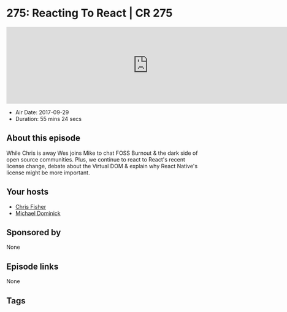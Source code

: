 # 275: Reacting To React | CR 275

<iframe src="https://player.fireside.fm/v2/MLf2ZzhC+uc0jCuJK?theme=dark" width="740" height="200" frameborder="0" scrolling="no"></iframe>

* Air Date: 2017-09-29
* Duration: 55 mins 24 secs

## About this episode

While Chris is away Wes joins Mike to chat FOSS Burnout & the dark side of open source communities. Plus, we continue to react to React's recent license change, debate about the Virtual DOM & explain why React Native's license might be more important.

## Your hosts
* [Chris Fisher](https://coder.show/hosts/chrislas)
* [Michael Dominick](https://coder.show/hosts/michael)

## Sponsored by

None



## Episode links

None



## Tags

